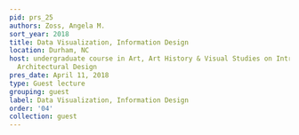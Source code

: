 ```yaml
---
pid: prs_25
authors: Zoss, Angela M.
sort_year: 2018
title: Data Visualization, Information Design
location: Durham, NC
host: undergraduate course in Art, Art History & Visual Studies on Introduction to
  Architectural Design
pres_date: April 11, 2018
type: Guest lecture
grouping: guest
label: Data Visualization, Information Design
order: '04'
collection: guest
---
```

